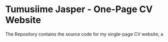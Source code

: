 # Tumusiime Jasper - One-Page CV Website
The Repository contains the source code for my single-page CV website, a 